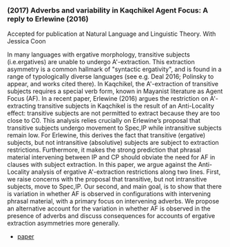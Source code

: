### (2017) Adverbs and variability in Kaqchikel Agent Focus: A reply to Erlewine (2016) ###

Accepted for publication at Natural Language and Linguistic Theory. With Jessica Coon

In many languages with ergative morphology, transitive subjects (i.e.ergatives) are unable to undergo A'-extraction. This extraction asymmetry is a common hallmark of "syntactic ergativity", and is found in a range of typologically diverse languages (see e.g. Deal 2016; Polinsky to appear, and works cited there). In Kaqchikel, the A'-extraction of transitive subjects requires a special verb form, known in Mayanist literature as Agent Focus (AF). In a recent paper, Erlewine (2016) argues the restriction on A'-extracting transitive subjects in Kaqchikel is the result of an Anti-Locality effect: transitive subjects are not permitted to extract because they are too close to C0. This analysis relies crucially on Erlewine’s proposal that transitive subjects undergo movement to Spec,IP while intransitive subjects remain low. For Erlewine, this derives the fact that transitive (ergative) subjects, but not intransitive (absolutive) subjects are subject to extraction restrictions. Furthermore, it makes the strong prediction that phrasal material intervening between IP and CP should obviate the need for AF in clauses with subject extraction. In this paper, we argue against the Anti-Locality analysis of ergative A'-extraction restrictions along two lines. First, we raise concerns with the proposal that transitive, but not intransitive subjects, move to Spec,IP. Our second, and main goal, is to show that there is variation in whether AF is observed in configurations with intervening phrasal material, with a primary focus on intervening adverbs. We propose an alternative account for the variation in whether AF is observed in the presence of adverbs and discuss consequences for accounts of ergative extraction asymmetries more generally.


+ [paper](/resources/papers/HendersonCoonNLLT.pdf)
